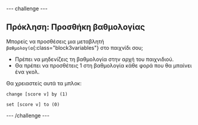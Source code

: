 --- challenge ---

## Πρόκληση: Προσθήκη βαθμολογίας
Μπορείς να προσθέσεις μια μεταβλητή `βαθμολογία`{:class="block3variables"} στο παιχνίδι σου;

+ Πρέπει να μηδενίζεις τη βαθμολογία στην αρχή του παιχνιδιού.
+ Θα πρέπει να προσθέτεις 1 στη βαθμολογία κάθε φορά που θα μπαίνει ένα γκολ.

Θα χρειαστείς αυτά τα μπλοκ:

```blocks3
change [score v] by (1)

set [score v] to (0)
```

--- /challenge ---
